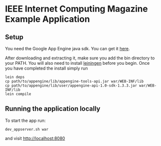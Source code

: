 # IEEE Internet Computing Magazine Example Application

## Setup 

You need the Google App Engine java sdk.  You can get it [here](http://googleappengine.googlecode.com/files/appengine-java-sdk-1.3.3.zip).

After downloading and extracting it, make sure you add the bin directory to your PATH.  You will also need to install [leiningen](http://github.com/technomancy/leiningen) before you begin.  Once you have completed the install simply run 

    lein deps
    cp path/to/appengine/lib/appengine-tools-api.jar war/WEB-INF/lib
    cp path/to/appengine/lib/user/appengine-api-1.0-sdk-1.3.3.jar war/WEB-INF/lib
    lein compile

## Running the application locally

To start the app run:

    dev_appserver.sh war

and visit [http://localhost:8080](http://localhost:8080)
